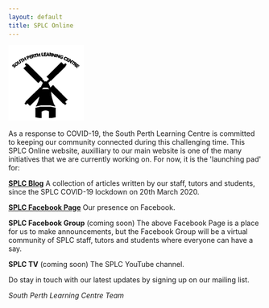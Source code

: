 ```yaml
---
layout: default
title: SPLC Online
---
```

![SPLC logo](/img/splc.png)

As a response to COVID-19, the South Perth Learning Centre is committed to keeping our community connected during this challenging time. This SPLC Online website, auxilliary to our main website is one of the many initiatives that we are currently working on. For now, it is the 'launching pad' for:

**[SPLC Blog](/blog)** A collection of articles written by our staff, tutors and students, since the SPLC COVID-19 lockdown on 20th March 2020.

**[SPLC Facebook Page](http://facebook.com/splcinc)** Our presence on Facebook.

**SPLC Facebook Group** (coming soon) The above Facebook Page is a place for us to make announcements, but the Facebook Group will be a virtual community of SPLC staff, tutors and students where everyone can have a say.

**SPLC TV** (coming soon) The SPLC YouTube channel.

Do stay in touch with our latest updates by signing up on our mailing list.

*South Perth Learning Centre Team*
